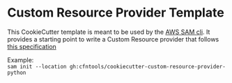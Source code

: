 Custom Resource Provider Template
=================================

This CookieCutter template is meant to be used by the [AWS SAM cli](https://github.com/awslabs/aws-sam-cli). It provides a starting point to write a Custom Resource provider that follows [this specification](https://github.com/cfntools/custom-resource-provider-spec)

Example:  
`sam init --location gh:cfntools/cookiecutter-custom-resource-provider-python`